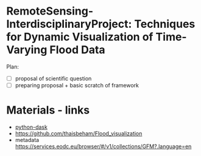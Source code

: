 # RemoteSensing-InterdisciplinaryProject: Techniques for Dynamic Visualization of Time-Varying Flood Data
Plan:
 - [ ] proposal of scientific question
 - [ ] preparing proposal + basic scratch of framework 

# Materials - links
- [python-dask](https://docs.eodc.eu/services/dask.html)
- https://github.com/thaisbeham/Flood_visualization
- metadata https://services.eodc.eu/browser/#/v1/collections/GFM?.language=en


